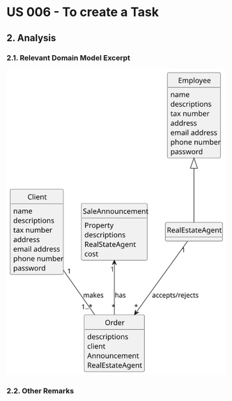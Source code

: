 # US 006 - To create a Task 

## 2. Analysis

### 2.1. Relevant Domain Model Excerpt 

![Domain Model](svg/us010-domain-model.svg)

### 2.2. Other Remarks
